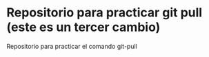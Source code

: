 # Repositorio para practicar git pull (este es un tercer cambio)
Repositorio para practicar el comando git-pull
